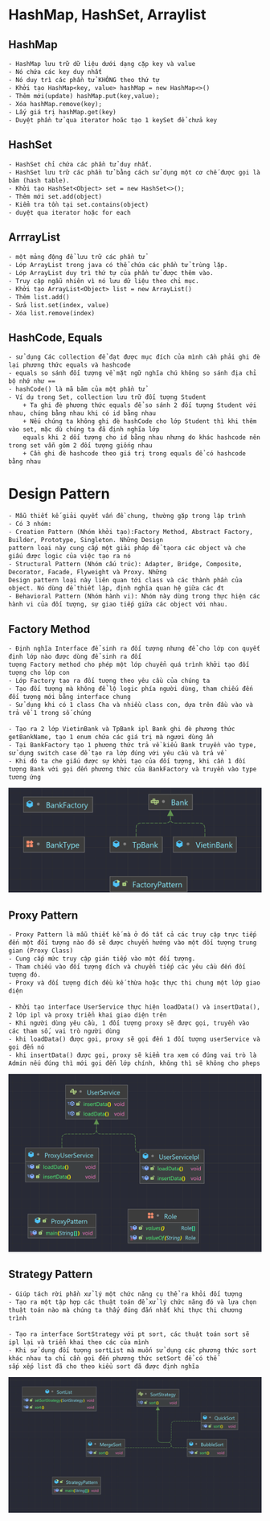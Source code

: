 # HashMap, HashSet, Arraylist
## HashMap
    - HashMap lưu trữ dữ liệu dưới dạng cặp key và value
    - Nó chứa các key duy nhất
    - Nó duy trì các phần tử KHÔNG theo thứ tự
    - Khởi tạo HashMap<key, value> hashMap = new HashMap<>()
    - Thêm mới(update) hashMap.put(key,value);
    - Xóa hashMap.remove(key);
    - Lấy giá trị hashMap.get(key)
    - Duyệt phần tử qua iterator hoăc tạo 1 keySet để chửa key
## HashSet
    - HashSet chỉ chứa các phần tử duy nhất.
    - HashSet lưu trữ các phần tử bằng cách sử dụng một cơ chế được gọi là băm (hash table).
    - Khởi tạo HashSet<Object> set = new HashSet<>();
    - Thêm mới set.add(object)
    - Kiểm tra tồn tại set.contains(object)
    - duyệt qua iterator hoặc for each 
## ArrrayList
    - một mảng động để lưu trữ các phần tử
    - Lớp ArrayList trong java có thể chứa các phần tử trùng lặp.
    - Lớp ArrayList duy trì thứ tự của phần tử được thêm vào.
    - Truy cập ngẫu nhiên vì nó lưu dữ liệu theo chỉ mục.
    - Khởi tạo ArrayList<Object> list = new ArrayList()
    - Thêm list.add()
    - Sửa list.set(index, value)
    - Xóa list.remove(index)
## HashCode, Equals
    - sử dụng Các collection để đạt được mục đích của mình cần phải ghi đè lại phương thức equals và hashcode
    - equals so sánh đối tượng về mặt ngữ nghĩa chú không so sánh địa chỉ bộ nhớ như ==
    - hashCode() là mã băm của một phần tử
    - Ví dụ trong Set, collection lưu trữ đối tượng Student
        + Ta ghi đè phương thức equals để so sánh 2 đối tượng Student với nhau, chúng bằng nhau khi có id bằng nhau
        + Nếu chúng ta không ghi đè hashCode cho lớp Student thì khi thêm vào set, mặc dù chúng ta đã định nghĩa lớp
        equals khi 2 dối tượng cho id bằng nhau nhưng do khác hashcode nên trong set vẫn gôm 2 đối tượng giống nhau
        + Cần ghi đè hashcode theo giá trị trong equals để có hashcode bằng nhau
# Design Pattern
    - Mẫu thiết kế giải quyết vấn đề chung, thường gặp trong lập trình
    - Có 3 nhóm:
    - Creation Pattern (Nhóm khởi tạo):Factory Method, Abstract Factory, Builder, Prototype, Singleton. Những Design
    pattern loại này cung cấp một giải pháp để tạora các object và che giấu được logic của việc tạo ra nó
    - Structural Pattern (Nhóm cấu trúc): Adapter, Bridge, Composite, Decorator, Facade, Flyweight và Proxy. Những
    Design pattern loại này liên quan tới class và các thành phần của object. Nó dùng để thiết lập, định nghĩa quan hệ giữa các đt
    - Behavioral Pattern (Nhóm hành vi): Nhóm này dùng trong thực hiện các hành vi của đối tượng, sự giao tiếp giữa các object với nhau.

## Factory Method
    - Định nghĩa Interface để sinh ra đối tượng nhưng để cho lớp con quyết định lớp nào được dùng để sinh ra đối
    tượng Factory method cho phép một lớp chuyển quá trình khởi tạo đối tượng cho lớp con
    - Lớp Factory tạo ra đối tượng theo yêu cầu của chúng ta
    - Tạo đối tượng mà không để lộ logic phía người dùng, tham chiếu đến đối tượng mới bằng interface chung
    - Sử dụng khi có 1 class Cha và nhiều class con, dựa trên đầu vào và trả về 1 trong số chúng
    
    - Tạo ra 2 lớp VietinBank và TpBank ipl Bank ghi đè phương thức getBankName, tạo 1 enum chứa các giá trị mà ngươi dùng ần
    - Tại BankFactory tạo 1 phương thức trả về kiểu Bank truyền vào type, sử dụng switch case để tạo ra lớp đúng với yêu cầu và trả về
    - Khi đó ta che giấu được sự khởi tạo của đối tượng, khi cần 1 đôí tượng Bank với gọi đến phương thức của BankFactory và truyền vào type tương ứng
![](./Images/factorypattern.png)

##  Proxy Pattern
    - Proxy Pattern là mẫu thiết kế mà ở đó tất cả các truy cập trực tiếp đến một đối tượng nào đó sẽ được chuyển hướng vào một đối tượng trung gian (Proxy Class)
    - Cung cấp mức truy cập gián tiếp vào một đối tượng.
    - Tham chiếu vào đối tượng đích và chuyển tiếp các yêu cầu đến đối tượng đó.
    - Proxy và đối tượng đích đều kế thừa hoặc thực thi chung một lớp giao diện
    
    - Khởi tạo interface UserService thực hiện loadData() và insertData(), 2 lớp ipl và proxy triển khai giao diện trên
    - Khi người dùng yêu cầu, 1 đối tượng proxy sẽ được gọi, truyền vào các tham số, vai trò người dùng
    - khi loadData() được gọi, proxy sẽ gọi đến 1 đối tượng userService và gọi đến nó
    - khi insertData() được gọi, proxy sẽ kiểm tra xem có đúng vai trò là Admin nếu đúng thì mới gọi đến lớp chính, không thì sẽ không cho pheps
![](./Images/proxypattern.png)

## Strategy Pattern
    - Giúp tách rời phần xử lý một chức năng cụ thể ra khỏi đối tượng
    - Tạo ra một tập hợp các thuật toán để xử lý chức năng đó và lựa chọn thuật toán nào mà chúng ta thấy đúng đắn nhất khi thực thi chương trình

    - Tạo ra interface SortStrategy với pt sort, các thuật toán sort sẽ ipl lại và triển khai theo các của mình
    - Khi sử dụng đối tượng sortList mà muốn sử dụng các phương thức sort khác nhau ta chỉ cần gọi đến phương thức setSort để có thể
    sắp xếp list đã cho theo kiểu sort đã được định nghĩa
![](./Images/strategypattern.png)